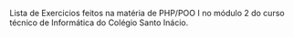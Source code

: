 Lista de Exercicios feitos na matéria de PHP/POO I no módulo 2 do curso técnico de Informática do Colégio Santo Inácio.
